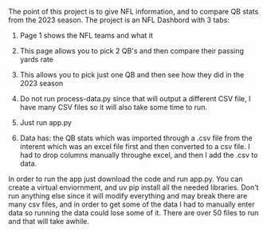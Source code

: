 

The point of this project is to give NFL information, and to compare QB stats from the 2023 season. 
The project is an NFL Dashbord with 3 tabs:
1) Page 1 shows the NFL teams and what it
2) This page allows you to pick 2 QB's and then compare their passing yards rate
3) This allows you to pick just one QB and then see how they did in the 2023 season


1) Do not run process-data.py since that will output a different CSV file, I have many CSV files so it will also take some time to run.
2) Just run app.py
3) Data has: the QB stats which was imported through a .csv file from the interent which was an excel file first and then converted to a csv file. I had to drop columns manually throughe excel, and then I add the .csv to data. 


In order to run the app just download the code and run app.py. 
You can create a virtual enviornment, and uv pip install all the needed libraries.
Don't run anything else since it will modify everything and may break there are many csv files, and in order to get some of the data I had to manually enter data so running the data could lose some of it. There are over 50 files to run and that will take awhile.
